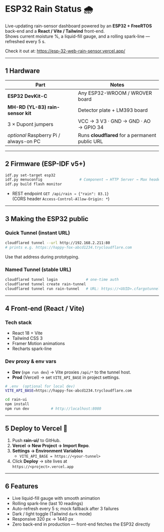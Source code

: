 # ESP32 Rain Status 🌧️

Live-updating rain-sensor dashboard powered by an **ESP32 + FreeRTOS** back-end and a **React / Vite / Tailwind** front-end.  
Shows current moisture %, a liquid-fill gauge, and a rolling spark-line — refreshed every 5 s. 

Check it out at:
https://esp-32-web-rain-sensor.vercel.app/ 

---

## 1  Hardware

| Part | Notes |
|------|-------|
| **ESP32 DevKit-C** | Any ESP32-WROOM / WROVER board |
| **MH-RD (YL-83) rain-sensor kit** | Detector plate + LM393 board |
| 3 × Dupont jumpers | VCC → 3 V3 · GND → GND · AO → GPIO 34 |
| *optional* Raspberry Pi / always-on PC | Runs **cloudflared** for a permanent public URL |

---

## 2  Firmware (ESP-IDF v5+)

```bash
idf.py set-target esp32
idf.py menuconfig                 # Component → HTTP Server → Max header = 4096
idf.py build flash monitor
```

* REST endpoint `GET /api/rain → {"rain": 83.1}`  
  (CORS header `Access-Control-Allow-Origin: *`)

---

## 3  Making the ESP32 public

### Quick Tunnel (instant URL)

```bash
cloudflared tunnel --url http://192.168.2.211:80
# prints e.g. https://happy-fox-abcd1234.trycloudflare.com
```

Use that address during prototyping.

### Named Tunnel (stable URL)

```bash
cloudflared tunnel login             # one-time auth
cloudflared tunnel create rain-tunnel
cloudflared tunnel run rain-tunnel   # URL: https://<UUID>.cfargotunnel.com
```

---

## 4  Front-end (React / Vite)

### Tech stack
* React 18 + Vite  
* Tailwind CSS 3  
* Framer Motion animations  
* Recharts spark-line  

### Dev proxy & env vars

* **Dev** (`npm run dev`) → Vite proxies `/api/*` to the tunnel host.  
* **Prod** (Vercel) → set `VITE_API_BASE` in project settings.

```bash
# .env  (optional for local dev)
VITE_API_BASE=https://happy-fox-abcd1234.trycloudflare.com
```

```bash
cd rain-ui
npm install
npm run dev          # http://localhost:8080
```

---

## 5  Deploy to Vercel 🚀

1. Push **rain-ui/** to GitHub.  
2. **Vercel → New Project → Import Repo**.  
3. **Settings → Environment Variables**  
   * `VITE_API_BASE = https://<your-tunnel>`  
4. Click **Deploy** → site lives at  
   `https://<project>.vercel.app`

---

## 6  Features

* Live liquid-fill gauge with smooth animation  
* Rolling spark-line (last 10 readings)  
* Auto-refresh every 5 s; mock fallback after 3 failures  
* Dark / light toggle (Tailwind `dark` mode)  
* Responsive 320 px → 1440 px  
* Zero back-end in production — front-end fetches the ESP32 directly


